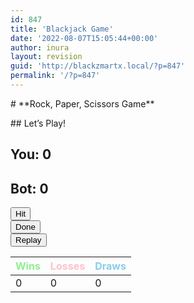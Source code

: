 ```yaml
---
id: 847
title: 'Blackjack Game'
date: '2022-08-07T15:05:44+00:00'
author: inura
layout: revision
guid: 'http://blackzmartx.local/?p=847'
permalink: '/?p=847'
---
```


<style>/*! elementor - v3.6.8 - 27-07-2022 */
.elementor-heading-title{padding:0;margin:0;line-height:1}.elementor-widget-heading .elementor-heading-title[class*=elementor-size-]>a{color:inherit;font-size:inherit;line-height:inherit}.elementor-widget-heading .elementor-heading-title.elementor-size-small{font-size:15px}.elementor-widget-heading .elementor-heading-title.elementor-size-medium{font-size:19px}.elementor-widget-heading .elementor-heading-title.elementor-size-large{font-size:29px}.elementor-widget-heading .elementor-heading-title.elementor-size-xl{font-size:39px}.elementor-widget-heading .elementor-heading-title.elementor-size-xxl{font-size:59px}</style></head><body># **Rock, Paper, Scissors Game**

  
 <meta charset="utf-8"></meta><style>
.button {
  background-color: #4CAF50; /* Green */
  border: none;
  color: white;
  padding: 15px 32px;
  text-align: center;
  text-decoration: none;
  display: inline-block;
  font-size: 16px;
  margin: 4px 2px;
  cursor: pointer;
}
.button2 {background-color: #008CBA;} /* Blue */
.button3 {background-color: #f44336;} /* Red */
.button4 {background-color: #e7e7e7; color: black;} /* Gray */
.button5 {background-color: #555555;} /* Black */
.button6 {background-color: #FCD2A;} /* Green(Yellow) */
.container-1 {
  border: 0px solid green;
  width: 75%;
  margin: 0 auto;
  text-align: center;
}
.flex-blackjack-row-1, .flex-blackjack-row-2, .flex-blackjack-row-3 {
  display: flex;
  border: 0px solid green;
  padding: 10px;
  flex-wrap: wrap;
  flex-direction: row;
  justify-content: space-around;
}
.flex-blackjack-row-1 {
  background: url('https://1.bp.blogspot.com/-3ljEbZjLQUk/YRt-cE10MtI/AAAAAAAAAnM/JpDO2NKN0OMH_g-qCLtArwVz8q0AmcEugCLcBGAsYHQ/s0/%255BDownloader.la%255D-611b7dd91ac17.jpg');
  color: #00ff00;
  height: 400px;
}
.flex-blackjack-row-1 div {
  border: 1px solid green;
  padding: 10px;
  flex: 1;
  text-align: center;
}
.flex-blackjack-row-1 img {
  width: 25%;
  padding: 10px;
}
.flex-blackjack-row-2 button {
  border: 0px solid green;
  padding: 10px;
}
.flex-blackjack-row-2 div {
  border: 1px solid green;
  padding: 10px;
}
table, th, td {
  padding: 5px;
  border: 1px solid green;
}
    </style>## Let’s Play!

## You: 0

## Bot: 0

 <button id="blackjack-hit-button">Hit</button>  
 <button id="blackjack-stand-button">Done</button>  
 <button id="blackjack-deal-button">Replay</button>

| <font color="#90ee90">Wins</font> | <font color="pink">Losses</font> | <font color="skyblue">Draws</font> |
|---|---|---|
| 0 | 0 | 0 |